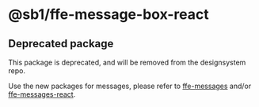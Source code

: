 # @sb1/ffe-message-box-react

## Deprecated package

This package is deprecated, and will be removed from the designsystem repo.

Use the new packages for messages, please refer to [ffe-messages](https://github.com/SpareBank1/designsystem/tree/develop/packages/ffe-messages) and/or [ffe-messages-react](https://github.com/SpareBank1/designsystem/tree/develop/packages/ffe-messages-react).
